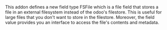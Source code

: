 This addon defines a new field type FSFile which is a file field that
stores a file in an external filesystem instead of the odoo's filestore.
This is useful for large files that you don't want to store in the
filestore. Moreover, the field value provides you an interface to access
the file's contents and metadata.

